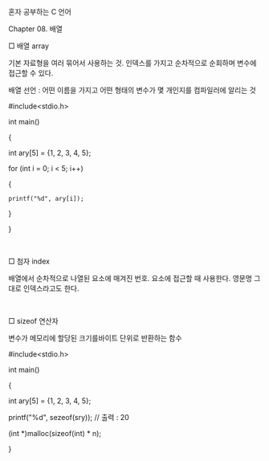 혼자 공부하는 C 언어

Chapter 08. 배열

□ 배열 array

기본 자료형을 여러 묶어서 사용하는 것. 인덱스를 가지고 순차적으로 순회하며 변수에 접근할 수 있다.

배열 선언 : 어떤 이름을 가지고 어떤 형태의 변수가 몇 개인지를 컴파일러에 알리는 것

#include<stdio.h>

int main()

{

  int ary[5] = {1, 2, 3, 4, 5};

  for (int i = 0; i < 5; i++)

  {

    printf("%d", ary[i]);

  }

}

​

□ 첨자 index

배열에서 순차적으로 나열된 요소에 매겨진 번호. 요소에 접근할 때 사용한다. 영문명 그대로 인덱스라고도 한다.

​

□ sizeof 연산자

변수가 메모리에 할당된 크기를바이트 단위로 반환하는 함수

#include<stdio.h>

int main()

{

  int ary[5] = {1, 2, 3, 4, 5};

  printf("%d", sezeof(sry)); // 출력 : 20

  

  (int *)malloc(sizeof(int) * n);

}